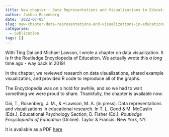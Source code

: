 ```yaml
---
title: New chapter - Data Representations and Visualizations in Educational Research
author: Joshua Rosenberg
date: '2022-07-05'
slug: new-chapter-data-representations-and-visualizations-in-educational-research
categories:
  - publication
tags: []
---
```


With Ting Dai and Michael Lawson, I wrote a chapter on data visualization. It is fr the Routledge Encyclopedia of Education. We actually wrote this _a long_ time ago - way back in 2019! 

In the chapter, we reviewed research on data visualizations, shared example visualizatins, and provided R code to reproduce all of the graphs.

The Encyclopedia was on o hold for awhile, and so we had to wait something we were proud to share. Thankfully, the chapter is available now.

Dai, T., Rosenberg, J. M., & +Lawson, M. A. (in press). Data representations and visualizations in educational research. In T. L. Good & M. McCaslin (Eds.), Educational Psychology Section; D. Fisher (Ed.), *Routledge Encyclopedia of Education* (Online). Taylor & Francis: New York, NY.

It is available as a PDF [here](/dai-et-al-2022-data-representations.pdf)